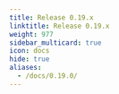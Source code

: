 ```yaml
---
title: Release 0.19.x
linktitle: Release 0.19.x
weight: 977
sidebar_multicard: true
icon: docs
hide: true
aliases:
  - /docs/0.19.0/
---
```

